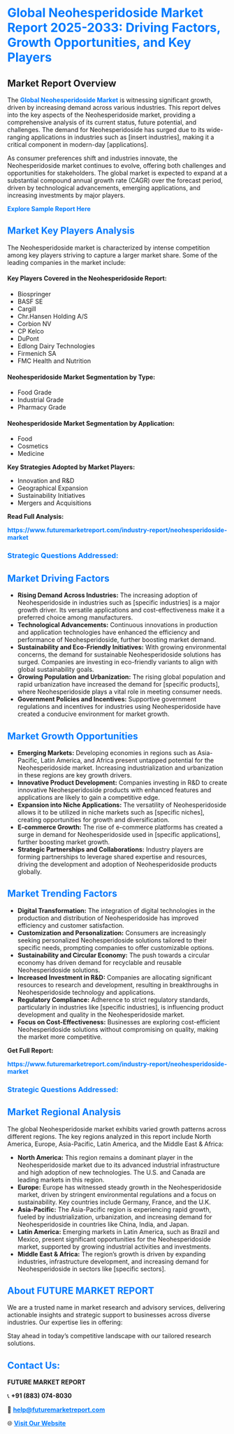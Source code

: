 <h1 style="color: #007BFF;">Global Neohesperidoside Market Report 2025-2033: Driving Factors, Growth Opportunities, and Key Players</h1>

<section id="overview">
<h2>Market Report Overview</h2>
<p>The <a href="https://www.futuremarketreport.com/industry-report/neohesperidoside-market" style="color: #007BFF; text-decoration: none;"><strong>Global Neohesperidoside Market</strong></a> is witnessing significant growth, driven by increasing demand across various industries. This report delves into the key aspects of the Neohesperidoside market, providing a comprehensive analysis of its current status, future potential, and challenges. The demand for Neohesperidoside has surged due to its wide-ranging applications in industries such as [insert industries], making it a critical component in modern-day [applications].</p>
<p>As consumer preferences shift and industries innovate, the Neohesperidoside market continues to evolve, offering both challenges and opportunities for stakeholders. The global market is expected to expand at a substantial compound annual growth rate (CAGR) over the forecast period, driven by technological advancements, emerging applications, and increasing investments by major players.</p>
</section>

<section id="overview">
<p><a href="https://www.futuremarketreport.com/request-sample/reportId=82933" style="color: #007BFF; text-decoration: none;"><strong>Explore Sample Report Here</strong></a></p>
</section>

<section id="key-players">
<h2 style="color: #007BFF;">Market Key Players Analysis</h2>
<p>The Neohesperidoside market is characterized by intense competition among key players striving to capture a larger market share. Some of the leading companies in the market include:</p>
<h4>Key Players Covered in the Neohesperidoside Report:</h4>
<ul><li>Biospringer</li><li>BASF SE</li><li>Cargill</li><li>Chr.Hansen Holding A/S</li><li>Corbion NV</li><li>CP Kelco</li><li>DuPont</li><li>Edlong Dairy Technologies</li><li>Firmenich SA</li><li>FMC Health and Nutrition</li></ul>
<h4>Neohesperidoside Market Segmentation by Type:</h4>
<ul><li>Food Grade</li><li>Industrial Grade</li><li>Pharmacy Grade</li></ul>

<h4>Neohesperidoside Market Segmentation by Application:</h4>
<ul><li>Food</li><li>Cosmetics</li><li>Medicine</li></ul>
<p><strong>Key Strategies Adopted by Market Players:</strong></p>
<ul>
<li>Innovation and R&D</li>
<li>Geographical Expansion</li>
<li>Sustainability Initiatives</li>
<li>Mergers and Acquisitions</li>
</ul>
</section>

<section>
<p><strong>Read Full Analysis: </strong></p><a href="https://www.futuremarketreport.com/industry-report/neohesperidoside-market" style="color: #007BFF; text-decoration: none;"><strong>https://www.futuremarketreport.com/industry-report/neohesperidoside-market</strong></a>
<h3 style="color: #007BFF;">Strategic Questions Addressed:</h3>
</section>

<section id="driving-factors">
<h2 style="color: #007BFF;">Market Driving Factors</h2>
<ul>
<li><strong>Rising Demand Across Industries:</strong> The increasing adoption of Neohesperidoside in industries such as [specific industries] is a major growth driver. Its versatile applications and cost-effectiveness make it a preferred choice among manufacturers.</li>
<li><strong>Technological Advancements:</strong> Continuous innovations in production and application technologies have enhanced the efficiency and performance of Neohesperidoside, further boosting market demand.</li>
<li><strong>Sustainability and Eco-Friendly Initiatives:</strong> With growing environmental concerns, the demand for sustainable Neohesperidoside solutions has surged. Companies are investing in eco-friendly variants to align with global sustainability goals.</li>
<li><strong>Growing Population and Urbanization:</strong> The rising global population and rapid urbanization have increased the demand for [specific products], where Neohesperidoside plays a vital role in meeting consumer needs.</li>
<li><strong>Government Policies and Incentives:</strong> Supportive government regulations and incentives for industries using Neohesperidoside have created a conducive environment for market growth.</li>
</ul>
</section>

<section id="growth-opportunities">
<h2 style="color: #007BFF;">Market Growth Opportunities</h2>
<ul>
<li><strong>Emerging Markets:</strong> Developing economies in regions such as Asia-Pacific, Latin America, and Africa present untapped potential for the Neohesperidoside market. Increasing industrialization and urbanization in these regions are key growth drivers.</li>
<li><strong>Innovative Product Development:</strong> Companies investing in R&D to create innovative Neohesperidoside products with enhanced features and applications are likely to gain a competitive edge.</li>
<li><strong>Expansion into Niche Applications:</strong> The versatility of Neohesperidoside allows it to be utilized in niche markets such as [specific niches], creating opportunities for growth and diversification.</li>
<li><strong>E-commerce Growth:</strong> The rise of e-commerce platforms has created a surge in demand for Neohesperidoside used in [specific applications], further boosting market growth.</li>
<li><strong>Strategic Partnerships and Collaborations:</strong> Industry players are forming partnerships to leverage shared expertise and resources, driving the development and adoption of Neohesperidoside products globally.</li>
</ul>
</section>

<section id="trending-factors">
<h2 style="color: #007BFF;">Market Trending Factors</h2>
<ul>
<li><strong>Digital Transformation:</strong> The integration of digital technologies in the production and distribution of Neohesperidoside has improved efficiency and customer satisfaction.</li>
<li><strong>Customization and Personalization:</strong> Consumers are increasingly seeking personalized Neohesperidoside solutions tailored to their specific needs, prompting companies to offer customizable options.</li>
<li><strong>Sustainability and Circular Economy:</strong> The push towards a circular economy has driven demand for recyclable and reusable Neohesperidoside solutions.</li>
<li><strong>Increased Investment in R&D:</strong> Companies are allocating significant resources to research and development, resulting in breakthroughs in Neohesperidoside technology and applications.</li>
<li><strong>Regulatory Compliance:</strong> Adherence to strict regulatory standards, particularly in industries like [specific industries], is influencing product development and quality in the Neohesperidoside market.</li>
<li><strong>Focus on Cost-Effectiveness:</strong> Businesses are exploring cost-efficient Neohesperidoside solutions without compromising on quality, making the market more competitive.</li>
</ul>
</section>

<section>
<p><strong>Get Full Report: </strong></p><a href="https://www.futuremarketreport.com/industry-report/neohesperidoside-market" style="color: #007BFF; text-decoration: none;"><strong>https://www.futuremarketreport.com/industry-report/neohesperidoside-market</strong></a>
<h3 style="color: #007BFF;">Strategic Questions Addressed:</h3>
</section>


<section id="regional-analysis">
<h2 style="color: #007BFF;">Market Regional Analysis</h2>
<p>The global Neohesperidoside market exhibits varied growth patterns across different regions. The key regions analyzed in this report include North America, Europe, Asia-Pacific, Latin America, and the Middle East & Africa:</p>
<ul>
<li><strong>North America:</strong> This region remains a dominant player in the Neohesperidoside market due to its advanced industrial infrastructure and high adoption of new technologies. The U.S. and Canada are leading markets in this region.</li>
<li><strong>Europe:</strong> Europe has witnessed steady growth in the Neohesperidoside market, driven by stringent environmental regulations and a focus on sustainability. Key countries include Germany, France, and the U.K.</li>
<li><strong>Asia-Pacific:</strong> The Asia-Pacific region is experiencing rapid growth, fueled by industrialization, urbanization, and increasing demand for Neohesperidoside in countries like China, India, and Japan.</li>
<li><strong>Latin America:</strong> Emerging markets in Latin America, such as Brazil and Mexico, present significant opportunities for the Neohesperidoside market, supported by growing industrial activities and investments.</li>
<li><strong>Middle East & Africa:</strong> The region’s growth is driven by expanding industries, infrastructure development, and increasing demand for Neohesperidoside in sectors like [specific sectors].</li>
</ul>
</section>

<footer>
<h2 style="color: #007BFF;">About FUTURE MARKET REPORT</h2>
<p>We are a trusted name in market research and advisory services, delivering actionable insights and strategic support to businesses across diverse industries. Our expertise lies in offering:</p>

<p>Stay ahead in today’s competitive landscape with our tailored research solutions.</p>

<h2 style="color: #007BFF;">Contact Us:</h2>
<p><strong>FUTURE MARKET REPORT</strong></p>
<p>📞 <strong>+91 (883) 074-8030</strong></p>
<p>📧 <strong><a href="mailto:help@futuremarketreport.com" style="color: #007BFF;">help@futuremarketreport.com</a></strong></p>
<p>🌐 <strong><a href="https://www.futuremarketreport.com/" style="color: #007BFF;">Visit Our Website</a></strong></p>
</footer>